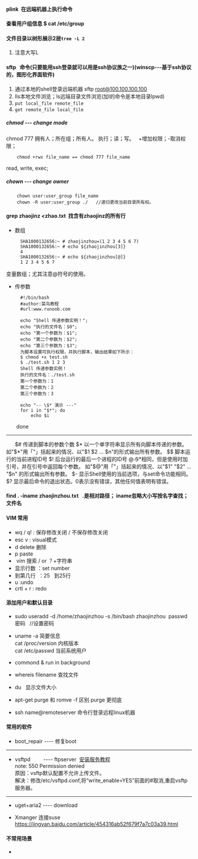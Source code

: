 #### plink  在远端机器上执行命令

#### 查看用户组信息    $ cat /etc/group

#### 文件目录以树形展示2层`tree -L 2`
1. 注意大写L

#### sftp   命令(只要能用ssh登录就可以用是ssh协议族之一)(winscp---基于ssh协议的，图形化界面软件)

1. 通过本地的shell登录远端机器 sftp root@100.100.100.100
2. lls本地文件浏览；ls远端目录文件浏览(加l的命令是本地目录lpwd)
3. `put local_file remote_file`
4. `get remote_file local_file`

##### chmod --- change mode   
chmod 777 拥有人；所在组；所有人。 执行；读；写。  
+增加权限；-取消权限；  

        chmod +rwx file_name == chmod 777 file_name  
read, write, exec;  

##### chown --- change owner
        chown user:user_group file_name
        chown -R user:user_group ./   //递归更改当前目录所有权。  
        
        
#### grep zhaojinz <zhao.txt  找含有zhaojinz的所有行  

* 数组  

        SHA1000132656:~ # zhaojinzhou=(1 2 3 4 5 6 7)
        SHA1000132656:~ # echo ${zhaojinzhou[3]}
        4
        SHA1000132656:~ # echo ${zhaojinzhou[@]}
        1 2 3 4 5 6 7  
        
变量数组；尤其注意@符号的使用。  
* 传参数  

        #!/bin/bash
        #author:菜鸟教程
        #url:www.runoob.com

        echo "Shell 传递参数实例！";
        echo "执行的文件名：$0";
        echo "第一个参数为：$1";
        echo "第二个参数为：$2";
        echo "第三个参数为：$3";
        为脚本设置可执行权限，并执行脚本，输出结果如下所示：
        $ chmod +x test.sh 
        $ ./test.sh 1 2 3
        Shell 传递参数实例！
        执行的文件名：./test.sh
        第一个参数为：1
        第二个参数为：2
        第三个参数为：3
               
        echo "-- \$* 演示 ---"
        for i in "$*"; do
            echo $i
        done

---
      
        $#	传递到脚本的参数个数
        $*	以一个单字符串显示所有向脚本传递的参数。
        如"$*"用「"」括起来的情况、以"$1 $2 … $n"的形式输出所有参数。
        $$	脚本运行的当前进程ID号
        $!	后台运行的最后一个进程的ID号
        $@	与$*相同，但是使用时加引号，并在引号中返回每个参数。
        如"$@"用「"」括起来的情况、以"$1" "$2" … "$n" 的形式输出所有参数。
        $-	显示Shell使用的当前选项，与set命令功能相同。
        $?	显示最后命令的退出状态。0表示没有错误，其他任何值表明有错误。


#### find . -iname zhaojinzhou.txt   .是相对路径； iname忽略大小写按名字查找； 文件名


#### VIM 常用
* wq / q! : 保存修改关闭 / 不保存修改关闭
* esc v : visual模式
* d delete 删除
* p paste
*  vim 搜索 / or ？+字符串
* 显示行数 ：set number
* 到第几行  ：25   到25行
* u :undo
* crtl + r :  redo 
#### 添加用户和默认目录
* sudo useradd -d /home/zhaojinzhou -s /bin/bash zhaojinzhou 
  passwd 密码    //设置密码  

* uname -a 简要信息  
  cat /proc/version 内核版本  
  cat /etc/passwd 当前系统用户

* commond & run in background

* whereis filename 查找文件

* du  
 显示文件大小  
   
* apt-get purge 和 romve -f 区别 purge 更彻底

* ssh name@remoteserver 命令行登录远程linux机器

#### 常用的软件
* boot_repair    ---- 修复boot  

----  

* vsftpd         ---- ftpserver  [安装服务教程](http://www.krizna.com/ubuntu/setup-ftp-server-on-ubuntu-14-04-vsftpd/)  
  note:
  550 Permission denied  
  原因：vsftp默认配置不允许上传文件。  
  解决：修改/etc/vsftpd.conf,将“write_enable=YES”前面的#取消,重启vsftp服务器。  

----

* uget+aria2     ---- download

* Xmanger 连接suse https://jingyan.baidu.com/article/454316ab52f679f7a7c03a39.html
#### 不常用场景

* 
